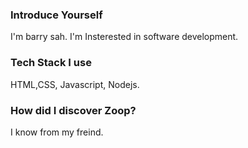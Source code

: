 ### Introduce Yourself
I'm barry sah. I'm Insterested in software development.

### Tech Stack I use
HTML,CSS, Javascript, Nodejs.

### How did I discover Zoop?
I know from my freind.
